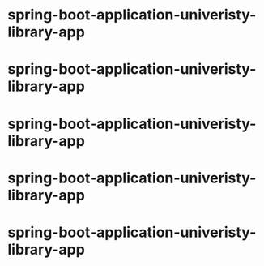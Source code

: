 # spring-boot-application-univeristy-library-app
# spring-boot-application-univeristy-library-app
# spring-boot-application-univeristy-library-app
# spring-boot-application-univeristy-library-app
# spring-boot-application-univeristy-library-app
